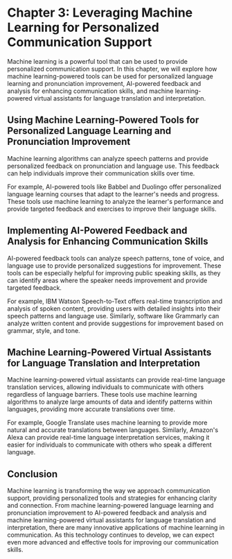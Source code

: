 Chapter 3: Leveraging Machine Learning for Personalized Communication Support
=============================================================================

Machine learning is a powerful tool that can be used to provide personalized communication support. In this chapter, we will explore how machine learning-powered tools can be used for personalized language learning and pronunciation improvement, AI-powered feedback and analysis for enhancing communication skills, and machine learning-powered virtual assistants for language translation and interpretation.

Using Machine Learning-Powered Tools for Personalized Language Learning and Pronunciation Improvement
-----------------------------------------------------------------------------------------------------

Machine learning algorithms can analyze speech patterns and provide personalized feedback on pronunciation and language use. This feedback can help individuals improve their communication skills over time.

For example, AI-powered tools like Babbel and Duolingo offer personalized language learning courses that adapt to the learner's needs and progress. These tools use machine learning to analyze the learner's performance and provide targeted feedback and exercises to improve their language skills.

Implementing AI-Powered Feedback and Analysis for Enhancing Communication Skills
--------------------------------------------------------------------------------

AI-powered feedback tools can analyze speech patterns, tone of voice, and language use to provide personalized suggestions for improvement. These tools can be especially helpful for improving public speaking skills, as they can identify areas where the speaker needs improvement and provide targeted feedback.

For example, IBM Watson Speech-to-Text offers real-time transcription and analysis of spoken content, providing users with detailed insights into their speech patterns and language use. Similarly, software like Grammarly can analyze written content and provide suggestions for improvement based on grammar, style, and tone.

Machine Learning-Powered Virtual Assistants for Language Translation and Interpretation
---------------------------------------------------------------------------------------

Machine learning-powered virtual assistants can provide real-time language translation services, allowing individuals to communicate with others regardless of language barriers. These tools use machine learning algorithms to analyze large amounts of data and identify patterns within languages, providing more accurate translations over time.

For example, Google Translate uses machine learning to provide more natural and accurate translations between languages. Similarly, Amazon's Alexa can provide real-time language interpretation services, making it easier for individuals to communicate with others who speak a different language.

Conclusion
----------

Machine learning is transforming the way we approach communication support, providing personalized tools and strategies for enhancing clarity and connection. From machine learning-powered language learning and pronunciation improvement to AI-powered feedback and analysis and machine learning-powered virtual assistants for language translation and interpretation, there are many innovative applications of machine learning in communication. As this technology continues to develop, we can expect even more advanced and effective tools for improving our communication skills.
